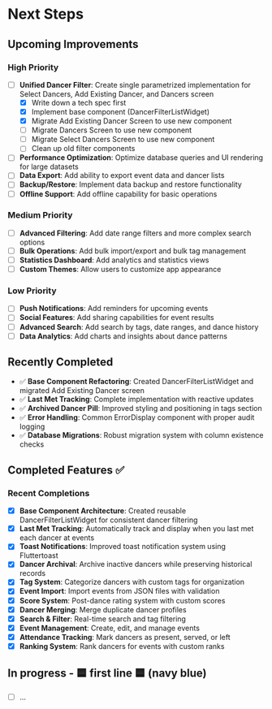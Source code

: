# Next Steps

## Upcoming Improvements

### High Priority
- [ ] **Unified Dancer Filter**: Create single parametrized implementation for Select Dancers, Add Existing Dancer, and Dancers screen
  - [x] Write down a tech spec first
  - [x] Implement base component (DancerFilterListWidget)
  - [x] Migrate Add Existing Dancer Screen to use new component
  - [ ] Migrate Dancers Screen to use new component
  - [ ] Migrate Select Dancers Screen to use new component
  - [ ] Clean up old filter components
- [ ] **Performance Optimization**: Optimize database queries and UI rendering for large datasets
- [ ] **Data Export**: Add ability to export event data and dancer lists
- [ ] **Backup/Restore**: Implement data backup and restore functionality
- [ ] **Offline Support**: Add offline capability for basic operations

### Medium Priority
- [ ] **Advanced Filtering**: Add date range filters and more complex search options
- [ ] **Bulk Operations**: Add bulk import/export and bulk tag management
- [ ] **Statistics Dashboard**: Add analytics and statistics views
- [ ] **Custom Themes**: Allow users to customize app appearance

### Low Priority
- [ ] **Push Notifications**: Add reminders for upcoming events
- [ ] **Social Features**: Add sharing capabilities for event results
- [ ] **Advanced Search**: Add search by tags, date ranges, and dance history
- [ ] **Data Analytics**: Add charts and insights about dance patterns

## Recently Completed
- ✅ **Base Component Refactoring**: Created DancerFilterListWidget and migrated Add Existing Dancer screen
- ✅ **Last Met Tracking**: Complete implementation with reactive updates
- ✅ **Archived Dancer Pill**: Improved styling and positioning in tags section
- ✅ **Error Handling**: Common ErrorDisplay component with proper audit logging
- ✅ **Database Migrations**: Robust migration system with column existence checks

## Completed Features ✅

### Recent Completions
- [x] **Base Component Architecture**: Created reusable DancerFilterListWidget for consistent dancer filtering
- [x] **Last Met Tracking**: Automatically track and display when you last met each dancer at events
- [x] **Toast Notifications**: Improved toast notification system using Fluttertoast
- [x] **Dancer Archival**: Archive inactive dancers while preserving historical records
- [x] **Tag System**: Categorize dancers with custom tags for organization
- [x] **Event Import**: Import events from JSON files with validation
- [x] **Score System**: Post-dance rating system with custom scores
- [x] **Dancer Merging**: Merge duplicate dancer profiles
- [x] **Search & Filter**: Real-time search and tag filtering
- [x] **Event Management**: Create, edit, and manage events
- [x] **Attendance Tracking**: Mark dancers as present, served, or left
- [x] **Ranking System**: Rank dancers for events with custom ranks

## In progress - 🟦 first line 🟦 (navy blue)
- [ ] ... 